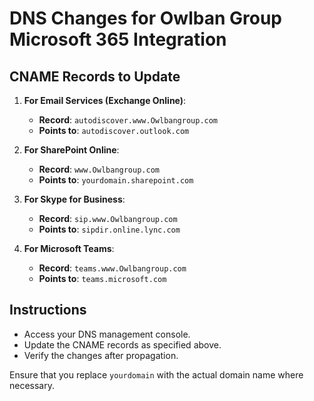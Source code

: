 # DNS Changes for Owlban Group Microsoft 365 Integration

## CNAME Records to Update

1. **For Email Services (Exchange Online)**:
   - **Record**: `autodiscover.www.Owlbangroup.com`
   - **Points to**: `autodiscover.outlook.com`

2. **For SharePoint Online**:
   - **Record**: `www.Owlbangroup.com`
   - **Points to**: `yourdomain.sharepoint.com`

3. **For Skype for Business**:
   - **Record**: `sip.www.Owlbangroup.com`
   - **Points to**: `sipdir.online.lync.com`

4. **For Microsoft Teams**:
   - **Record**: `teams.www.Owlbangroup.com`
   - **Points to**: `teams.microsoft.com`

## Instructions
- Access your DNS management console.
- Update the CNAME records as specified above.
- Verify the changes after propagation.

Ensure that you replace `yourdomain` with the actual domain name where necessary.
